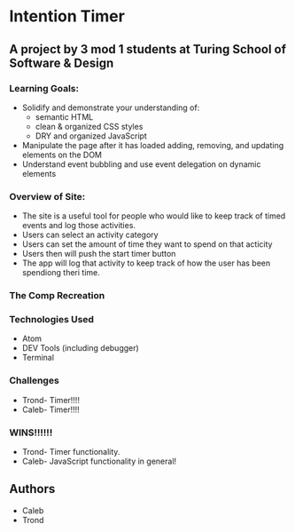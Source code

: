 # Intention Timer
## A project by 3 mod 1 students at Turing School of Software & Design
 
### Learning Goals:
  * Solidify and demonstrate your understanding of:
    * semantic HTML
    * clean & organized CSS styles
    * DRY and organized JavaScript
  * Manipulate the page after it has loaded adding, removing, and updating elements on the DOM
  * Understand event bubbling and use event delegation on dynamic elements

### Overview of Site:
  * The site is a useful tool for people who would like to keep track of timed events and log those activities.
  * Users can select an activity category
  * Users can set the amount of time they want to spend on that acticity
  * Users then will push the start timer button
  * The app will log that activity to keep track of how the user has been spendiong theri time.
### The Comp Recreation

### Technologies Used
  * Atom
  * DEV Tools (including debugger)
  * Terminal

### Challenges
  * Trond- Timer!!!!
  * Caleb- Timer!!!!

### WINS!!!!!!
  * Trond- Timer functionality.
  * Caleb- JavaScript functionality in general!
 
 ## Authors
 * Caleb
 * Trond
